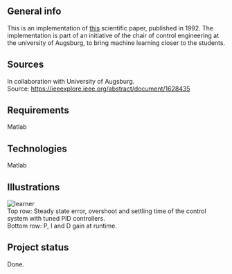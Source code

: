 ## General info
This is an implementation of [this](https://ieeexplore.ieee.org/abstract/document/1628435) scientific paper, published in 1992. The implementation is part of an initiative 
of the chair of control engineering at the university of Augsburg, to bring machine learning closer to the students.

## Sources
In collaboration with University of Augsburg. <br>
Source: https://ieeexplore.ieee.org/abstract/document/1628435

## Requirements
Matlab

## Technologies
Matlab

## Illustrations
![learner](https://user-images.githubusercontent.com/78420756/109501097-6b132800-7a97-11eb-8149-4276cd6c2b92.PNG) <br>
Top row: Steady state error, overshoot and settling time of the control system with tuned PID controllers. <br>
Bottom row: P, I and D gain at runtime.

## Project status
Done.
